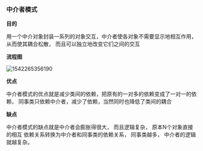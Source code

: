 ### 中介者模式

**目的**

用一个中介对象封装一系列的对象交互，中介者使各对象不需要显示地相互作用，从而使其耦合松散，
而且可以独立地改变它们之间的交互



**流程图**



![1542265356190](C:\Users\samz\AppData\Roaming\Typora\typora-user-images\1542265356190.png)

**优点**

中介者模式的优点就是减少类间的依赖，把原有的一对多的依赖变成了一对一的依赖，
同事类只依赖中介者，减少了依赖，当然同时也降低了类间的耦合

**缺点**

中介者模式的缺点就是中介者会膨胀得很大， 而且逻辑复杂， 原本N个对象直接的相互
依赖关系转换为中介者和同事类的依赖关系， 同事类越多， 中介者的逻辑就越复杂。 







